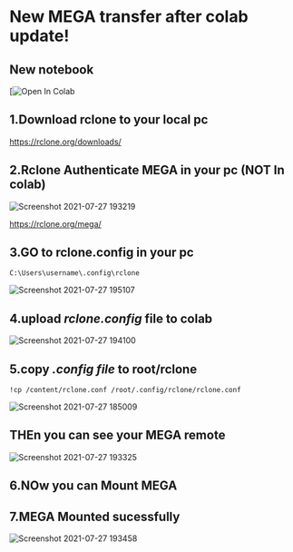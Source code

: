 # New MEGA transfer after colab update!

## New notebook  

 [![Open In Colab](https://colab.research.google.com/github/jakiyaa/MEga-to-gdrive-transfer/blob/main/New_MEGA_%3C%3E_GDRIVE_.ipynb)


## 1.Download rclone to your local pc

 https://rclone.org/downloads/ 


## 2.Rclone Authenticate MEGA in your pc (NOT In colab)

![Screenshot 2021-07-27 193219](https://user-images.githubusercontent.com/67457538/127168563-727f4e9b-b3ef-4137-a3bf-c63fe551f384.png)

https://rclone.org/mega/  

## 3.GO to rclone.config in your pc

``` C:\Users\username\.config\rclone ```


![Screenshot 2021-07-27 195107](https://user-images.githubusercontent.com/67457538/127170840-fda3098c-3325-44ea-a379-772f571820de.png)


## 4.upload _rclone.config_ file to colab

![Screenshot 2021-07-27 194100](https://user-images.githubusercontent.com/67457538/127169048-d49739e5-746a-499c-975c-d868171e5e39.png)


## 5.copy _.config file_ to  root/rclone

``` !cp /content/rclone.conf /root/.config/rclone/rclone.conf  ```

![Screenshot 2021-07-27 185009](https://user-images.githubusercontent.com/67457538/127169647-59fbc723-c7ef-4955-b665-664e29fd3aa1.png)


## THEn you  can see your MEGA remote

![Screenshot 2021-07-27 193325](https://user-images.githubusercontent.com/67457538/127169714-aa14b177-595b-4b6e-92db-7012e4467d38.png)

## 6.NOw you can Mount MEGA

## 7.MEGA Mounted sucessfully

![Screenshot 2021-07-27 193458](https://user-images.githubusercontent.com/67457538/127169882-e4f074a7-2fa5-4278-a85d-b9d99a570dbf.png)
